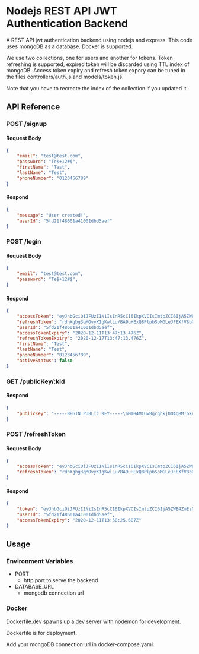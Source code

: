 # Nodejs REST API JWT Authentication Backend
A REST API jwt authentication backend using nodejs and express. This code uses mongoDB as a database. Docker is supported.

We use two collections, one for users and another for tokens. Token refreshing is supported, expired token will be discarded using TTL index of mongoDB.
Access token expiry and refresh token expory can be tuned in the files controllers/auth.js and models/token.js.

Note that you have to recreate the index of the collection if you updated it.
## **API Reference**
### POST /signup
#### Request Body
```json
{
    "email": "test@test.com",
    "password": "Te$+12#$",
    "firstName": "Test",
    "lastName": "Test",
    "phoneNumber": "0123456789"
}
```
#### Respond
```json
{
    "message": "User created!",
    "userId": "5fd21f48601a41001dbd5aef"
}
```
### POST /login
#### Request Body
```json
{
    "email": "test@test.com",
    "password": "Te$+12#$",
}
```
#### Respond
```json
{
    "accessToken": "eyJhbGciOiJFUzI1NiIsInR5cCI6IkpXVCIsImtpZCI6IjA5ZWE4ZmEzNjg0OWVjMjQ1M2Q0YTEyMDg3MDBjMDg2NDlmYzc2MDk1OTRjMTdjMzRmYzE0MTRmYzkxZDgyMjcifQ.eyJlbWFpbCI6InRlc3RAdGVzdC5jb20iLCJ1c2VySWQiOiI1ZmQyMWY0ODYwMWE0MTAwMWRiZDVhZWYiLCJpYXQiOjE2MDc2MDgwMzMsImV4cCI6MTYwNzY5NDQzM30.AAAAAANnSrz4foRuIGGhj46YRajaKO0dHLoKqHJLKLoAAAAAfbmYrk9WMFWmsG9yUPZdQCxug6kGMJEIgHUIfA",
    "refreshToken": "rdhXgbg3qMOvyK1gKwlLu/BA9uHExQ8PlpbSpMGLeJFEXfV8bGCj3n5/R+aXZOEzWovXTu+tirUuJPIycuXc45cQRPYh6LGG+WerPqfHnYaUlpTL6cic5q2vV5Vu491CSRt8X8ku3bIbJ0W2rJe3lvPKYkGEYbPoADdf4O6zac8=",
    "userId": "5fd21f48601a41001dbd5aef",
    "accessTokenExpiry": "2020-12-11T13:47:13.476Z",
    "refreshTokenExpiry": "2020-12-17T13:47:13.476Z",
    "firstName": "Test",
    "lastName": "Test",
    "phoneNumber": "0123456789",
    "activeStatus": false
}
```
### GET /publicKey/:kid
#### Respond
```json
{
    "publicKey": "-----BEGIN PUBLIC KEY-----\nMIH4MIGwBgcqhkjOOAQBMIGkAkEAj4aTuWBoIXeqR4KnU+1n23d5yi/7dLR6YKow\n4eAU3V/H3slcaLJmckYZZH/zhFM8IzFdpnWqoA+hzYjMl3DarwIdAIsq1rlf4jgg\nrqv6CXRWIRtZOv5vQOWFJ+rpKlMCQBFL896oT0lPsxhs7P8zMsBrR18M1OE+BhN1\nWuDwUXnQaNeLZCrWS7TDLOt6Q5t8gIklQi5I1Za2bqMOmy74HF0DQwACQG/j5qi0\nzNuV4Xep++BKjOwLv4y9mKvS92BiK2sAnTufLqGI/ZEZqr0MineNpmVXbxBoSgWw\nWnPKL7a42Lamo/Q=\n-----END PUBLIC KEY-----\n"
}
```
### POST /refreshToken
#### Request Body
```json
{
    "accessToken": "eyJhbGciOiJFUzI1NiIsInR5cCI6IkpXVCIsImtpZCI6IjA5ZWE4ZmEzNjg0OWVjMjQ1M2Q0YTEyMDg3MDBjMDg2NDlmYzc2MDk1OTRjMTdjMzRmYzE0MTRmYzkxZDgyMjcifQ.eyJlbWFpbCI6InRlc3RAdGVzdC5jb20iLCJ1c2VySWQiOiI1ZmQyMWY0ODYwMWE0MTAwMWRiZDVhZWYiLCJpYXQiOjE2MDc2MDgwMzMsImV4cCI6MTYwNzY5NDQzM30.AAAAAANnSrz4foRuIGGhj46YRajaKO0dHLoKqHJLKLoAAAAAfbmYrk9WMFWmsG9yUPZdQCxug6kGMJEIgHUIfA",
    "refreshToken": "rdhXgbg3qMOvyK1gKwlLu/BA9uHExQ8PlpbSpMGLeJFEXfV8bGCj3n5/R+aXZOEzWovXTu+tirUuJPIycuXc45cQRPYh6LGG+WerPqfHnYaUlpTL6cic5q2vV5Vu491CSRt8X8ku3bIbJ0W2rJe3lvPKYkGEYbPoADdf4O6zac8="
}
```
#### Respond
```json
{
    "token": "eyJhbGciOiJFUzI1NiIsInR5cCI6IkpXVCIsImtpZCI6IjA5ZWE4ZmEzNjg0OWVjMjQ1M2Q0YTEyMDg3MDBjMDg2NDlmYzc2MDk1OTRjMTdjMzRmYzE0MTRmYzkxZDgyMjcifQ.eyJ1c2VySWQiOiI1ZmQyMWY0ODYwMWE0MTAwMWRiZDVhZWYiLCJpYXQiOjE2MDc2MDg3MDUsImV4cCI6MTYwNzY5NTEwNX0.AAAAAISgA-S1UllqAni924esohWowfEqOei38FEHeegAAAAAdFM0e-sKpoRhYFnHtvYZCGEmE8M2s0_Q2IbG-w",
    "userId": "5fd21f48601a41001dbd5aef",
    "accessTokenExpiry": "2020-12-11T13:58:25.687Z"
}
```

## **Usage**
### Environment Variables
* PORT
  * http port to serve the backend
* DATABASE_URL
  * mongodb connection url
### Docker
Dockerfile.dev spawns up a dev server with nodemon for development.

Dockerfile is for deployment.

Add your mongoDB connection url in docker-compose.yaml.
